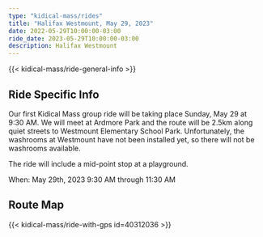 ```yaml
---
type: "kidical-mass/rides"
title: "Halifax Westmount, May 29, 2023"
date: 2022-05-29T10:00:00-03:00
ride_date: 2023-05-29T10:00:00-03:00
description: Halifax Westmount
---
```


{{< kidical-mass/ride-general-info >}}

## Ride Specific Info

Our first Kidical Mass group ride will be taking place Sunday, May 29 at 9:30 AM. We will meet at Ardmore Park and the route will be 2.5km along quiet streets to Westmount Elementary School Park. Unfortunately, the washrooms at Westmount have not been installed yet, so there will not be washrooms available.

The ride will include a mid-point stop at a playground.

When: May 29th, 2023 9:30 AM through 11:30 AM

## Route Map
{{< kidical-mass/ride-with-gps id=40312036 >}}


